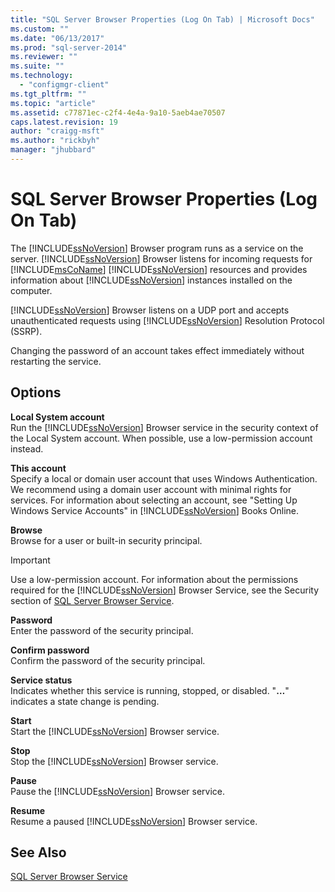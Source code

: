 ```yaml
---
title: "SQL Server Browser Properties (Log On Tab) | Microsoft Docs"
ms.custom: ""
ms.date: "06/13/2017"
ms.prod: "sql-server-2014"
ms.reviewer: ""
ms.suite: ""
ms.technology: 
  - "configmgr-client"
ms.tgt_pltfrm: ""
ms.topic: "article"
ms.assetid: c77871ec-c2f4-4e4a-9a10-5aeb4ae70507
caps.latest.revision: 19
author: "craigg-msft"
ms.author: "rickbyh"
manager: "jhubbard"
---
```

# SQL Server Browser Properties (Log On Tab)
  The [!INCLUDE[ssNoVersion](../../../includes/ssnoversion-md.md)] Browser program runs as a service on the server. [!INCLUDE[ssNoVersion](../../../includes/ssnoversion-md.md)] Browser listens for incoming requests for [!INCLUDE[msCoName](../../../includes/msconame-md.md)] [!INCLUDE[ssNoVersion](../../../includes/ssnoversion-md.md)] resources and provides information about [!INCLUDE[ssNoVersion](../../../includes/ssnoversion-md.md)] instances installed on the computer.  
  
 [!INCLUDE[ssNoVersion](../../../includes/ssnoversion-md.md)] Browser listens on a UDP port and accepts unauthenticated requests using [!INCLUDE[ssNoVersion](../../../includes/ssnoversion-md.md)] Resolution Protocol (SSRP).  
  
 Changing the password of an account takes effect immediately without restarting the service.  
  
## Options  
 **Local System account**  
 Run the [!INCLUDE[ssNoVersion](../../../includes/ssnoversion-md.md)] Browser service in the security context of the Local System account. When possible, use a low-permission account instead.  
  
 **This account**  
 Specify a local or domain user account that uses Windows Authentication. We recommend using a domain user account with minimal rights for services. For information about selecting an account, see "Setting Up Windows Service Accounts" in [!INCLUDE[ssNoVersion](../../../includes/ssnoversion-md.md)] Books Online.  
  
 **Browse**  
 Browse for a user or built-in security principal.  
  
> [!IMPORTANT]  
>  Use a low-permission account. For information about the permissions required for the [!INCLUDE[ssNoVersion](../../../includes/ssnoversion-md.md)] Browser Service, see the Security section of [SQL Server Browser Service](../../../2014/tools/configuration-manager/sql-server-browser-service.md).  
  
 **Password**  
 Enter the password of the security principal.  
  
 **Confirm password**  
 Confirm the password of the security principal.  
  
 **Service status**  
 Indicates whether this service is running, stopped, or disabled. "**…**" indicates a state change is pending.  
  
 **Start**  
 Start the [!INCLUDE[ssNoVersion](../../../includes/ssnoversion-md.md)] Browser service.  
  
 **Stop**  
 Stop the [!INCLUDE[ssNoVersion](../../../includes/ssnoversion-md.md)] Browser service.  
  
 **Pause**  
 Pause the [!INCLUDE[ssNoVersion](../../../includes/ssnoversion-md.md)] Browser service.  
  
 **Resume**  
 Resume a paused [!INCLUDE[ssNoVersion](../../../includes/ssnoversion-md.md)] Browser service.  
  
## See Also  
 [SQL Server Browser Service](../../../2014/tools/configuration-manager/sql-server-browser-service.md)  
  
  